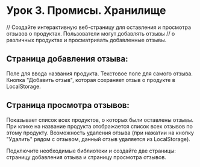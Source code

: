 # Урок 3. Промисы. Хранилище
// Создайте интерактивную веб-страницу для оставления и просмотра отзывов о продуктах. Пользователи могут добавлять отзывы
// о различных продуктах и просматривать добавленные отзывы.

 ## Страница добавления отзыва:

Поле для ввода названия продукта.
Текстовое поле для самого отзыва.
Кнопка "Добавить отзыв", которая сохраняет отзыв о продукте в LocalStorage.

 ## Страница просмотра отзывов:

 Показывает список всех продуктов, о которых были оставлены отзывы.
 При клике на название продукта отображается список всех отзывов по этому продукту.
 Возможность удаления отзыва (при нажатии на кнопку "Удалить" рядом с отзывом, данный отзыв удаляется из LocalStorage).

 Подключите необходимые библиотеки и создайте две страницы: страницу добавления отзыва и страницу просмотра отзывов.
